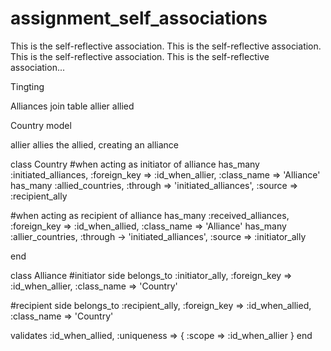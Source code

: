 assignment_self_associations
============================

This is the self-reflective association. This is the self-reflective association. This is the self-reflective association. This is the self-reflective association...

Tingting

Alliances join table
  allier
  allied

Country model

allier allies the allied, creating an alliance

class Country
  #when acting as initiator of alliance
  has_many :initiated_alliances, :foreign_key => :id_when_allier, :class_name => 'Alliance'
  has_many :allied_countries, :through => 'initiated_alliances', :source => :recipient_ally

  #when acting as recipient of alliance
  has_many :received_alliances, :foreign_key => :id_when_allied, :class_name => 'Alliance'
  has_many :allier_countries, :through -> 'initiated_alliances', :source => :initiator_ally

end

class Alliance
  #initiator side
  belongs_to :initiator_ally, :foreign_key => :id_when_allier, :class_name => 'Country'

  #recipient side
  belongs_to :recipient_ally, :foreign_key => :id_when_allied, :class_name => 'Country'

  validates :id_when_allied, :uniqueness => { :scope => :id_when_allier }
end




